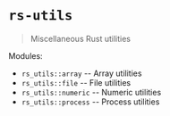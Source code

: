 # `rs-utils`

> Miscellaneous Rust utilities

Modules:

- `rs_utils::array`   -- Array utilities
- `rs_utils::file`    -- File utilities
- `rs_utils::numeric` -- Numeric utilities
- `rs_utils::process` -- Process utilities
